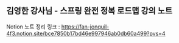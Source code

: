 ## 김영한 강사님 - 스프링 완전 정복 로드맵 강의 노트 


Notion 노트 정리 링크 : https://fan-jonquil-4f3.notion.site/bce7850b17bd46e997946ab0db60a499?pvs=4
